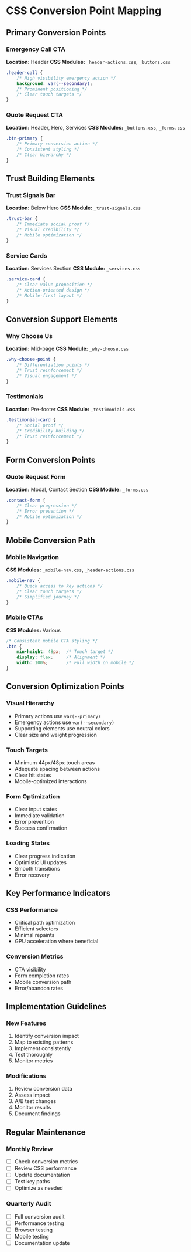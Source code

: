 # CSS Conversion Point Mapping

## Primary Conversion Points

### Emergency Call CTA
**Location:** Header
**CSS Modules:** `_header-actions.css`, `_buttons.css`
```css
.header-call {
    /* High visibility emergency action */
    background: var(--secondary);
    /* Prominent positioning */
    /* Clear touch targets */
}
```

### Quote Request CTA
**Location:** Header, Hero, Services
**CSS Modules:** `_buttons.css`, `_forms.css`
```css
.btn-primary {
    /* Primary conversion action */
    /* Consistent styling */
    /* Clear hierarchy */
}
```

## Trust Building Elements

### Trust Signals Bar
**Location:** Below Hero
**CSS Module:** `_trust-signals.css`
```css
.trust-bar {
    /* Immediate social proof */
    /* Visual credibility */
    /* Mobile optimization */
}
```

### Service Cards
**Location:** Services Section
**CSS Module:** `_services.css`
```css
.service-card {
    /* Clear value proposition */
    /* Action-oriented design */
    /* Mobile-first layout */
}
```

## Conversion Support Elements

### Why Choose Us
**Location:** Mid-page
**CSS Module:** `_why-choose.css`
```css
.why-choose-point {
    /* Differentiation points */
    /* Trust reinforcement */
    /* Visual engagement */
}
```

### Testimonials
**Location:** Pre-footer
**CSS Module:** `_testimonials.css`
```css
.testimonial-card {
    /* Social proof */
    /* Credibility building */
    /* Trust reinforcement */
}
```

## Form Conversion Points

### Quote Request Form
**Location:** Modal, Contact Section
**CSS Module:** `_forms.css`
```css
.contact-form {
    /* Clear progression */
    /* Error prevention */
    /* Mobile optimization */
}
```

## Mobile Conversion Path

### Mobile Navigation
**CSS Modules:** `_mobile-nav.css`, `_header-actions.css`
```css
.mobile-nav {
    /* Quick access to key actions */
    /* Clear touch targets */
    /* Simplified journey */
}
```

### Mobile CTAs
**CSS Modules:** Various
```css
/* Consistent mobile CTA styling */
.btn {
    min-height: 48px;  /* Touch target */
    display: flex;     /* Alignment */
    width: 100%;       /* Full width on mobile */
}
```

## Conversion Optimization Points

### Visual Hierarchy
- Primary actions use `var(--primary)`
- Emergency actions use `var(--secondary)`
- Supporting elements use neutral colors
- Clear size and weight progression

### Touch Targets
- Minimum 44px/48px touch areas
- Adequate spacing between actions
- Clear hit states
- Mobile-optimized interactions

### Form Optimization
- Clear input states
- Immediate validation
- Error prevention
- Success confirmation

### Loading States
- Clear progress indication
- Optimistic UI updates
- Smooth transitions
- Error recovery

## Key Performance Indicators

### CSS Performance
- Critical path optimization
- Efficient selectors
- Minimal repaints
- GPU acceleration where beneficial

### Conversion Metrics
- CTA visibility
- Form completion rates
- Mobile conversion path
- Error/abandon rates

## Implementation Guidelines

### New Features
1. Identify conversion impact
2. Map to existing patterns
3. Implement consistently
4. Test thoroughly
5. Monitor metrics

### Modifications
1. Review conversion data
2. Assess impact
3. A/B test changes
4. Monitor results
5. Document findings

## Regular Maintenance

### Monthly Review
- [ ] Check conversion metrics
- [ ] Review CSS performance
- [ ] Update documentation
- [ ] Test key paths
- [ ] Optimize as needed

### Quarterly Audit
- [ ] Full conversion audit
- [ ] Performance testing
- [ ] Browser testing
- [ ] Mobile testing
- [ ] Documentation update